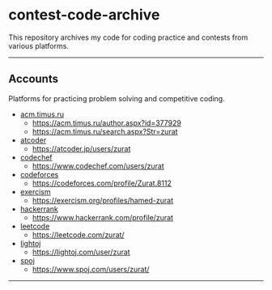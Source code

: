 # contest-code-archive

This repository archives my code for coding practice and contests from various platforms.

---

## Accounts

Platforms for practicing problem solving and competitive coding.

- [acm.timus.ru](./acm.timus.ru/)
  - https://acm.timus.ru/author.aspx?id=377929
  - https://acm.timus.ru/search.aspx?Str=zurat
- [atcoder](./atcoder.jp/)
  - https://atcoder.jp/users/zurat
- [codechef](./codechef.com/)
  - https://www.codechef.com/users/zurat
- [codeforces](./codeforces.com/)
  - https://codeforces.com/profile/Zurat.8112
- [exercism](./exercism.org/)
  - https://exercism.org/profiles/hamed-zurat
- [hackerrank](./hackerrank.com/)
  - https://www.hackerrank.com/profile/zurat
- [leetcode](./leetcode.com/)
  - https://leetcode.com/zurat/
- [lightoj](./lightoj.com/)
  - https://lightoj.com/user/zurat
- [spoj](./spoj.com/)
  - https://www.spoj.com/users/zurat/

---

